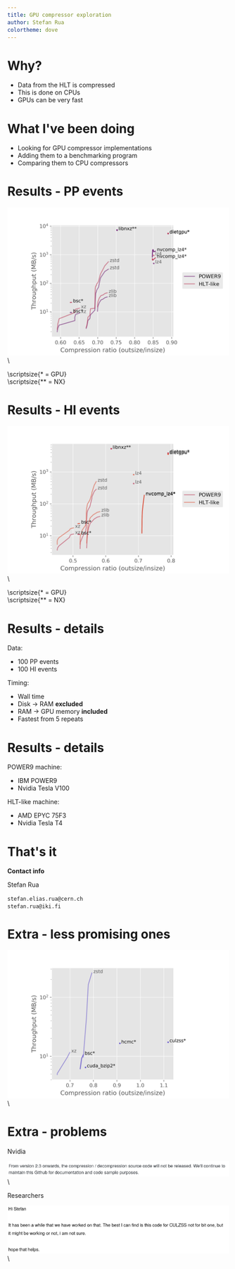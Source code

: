```yaml
---
title: GPU compressor exploration
author: Stefan Rua
colortheme: dove
---
```



# Why?

- Data from the HLT is compressed
- This is done on CPUs
- GPUs can be very fast


# What I've been doing

- Looking for GPU compressor implementations
- Adding them to a benchmarking program
- Comparing them to CPU compressors


# Results - PP events

![](../results/combined-pp.png) \

\scriptsize{* = GPU} \
\scriptsize{** = NX}


# Results - HI events

![](../results/combined-hi.png) \

\scriptsize{* = GPU} \
\scriptsize{** = NX}


# Results - details

Data:

- 100 PP events
- 100 HI events

Timing:

- Wall time
- Disk $\rightarrow$ RAM **excluded**
- RAM $\rightarrow$ GPU memory **included**
- Fastest from 5 repeats


# Results - details

POWER9 machine:

- IBM POWER9
- Nvidia Tesla V100

HLT-like machine:

- AMD EPYC 75F3
- Nvidia Tesla T4


# That's it

**Contact info**

Stefan Rua

`stefan.elias.rua@cern.ch` \
`stefan.rua@iki.fi`


# Extra - less promising ones

![](../results/first.png) \


# Extra - problems

Nvidia

![](nvcomp-proprietary.png) \
\

Researchers

![](culzss-bit-mail.png) \

